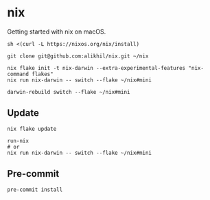 

# nix

Getting started with nix on macOS.

```shell
sh <(curl -L https://nixos.org/nix/install)

git clone git@github.com:alikhil/nix.git ~/nix

nix flake init -t nix-darwin --extra-experimental-features "nix-command flakes"
nix run nix-darwin -- switch --flake ~/nix#mini

darwin-rebuild switch --flake ~/nix#mini
```

## Update

```shell
nix flake update

run-nix
# or
nix run nix-darwin -- switch --flake ~/nix#mini
```

## Pre-commit

```shell
pre-commit install
```